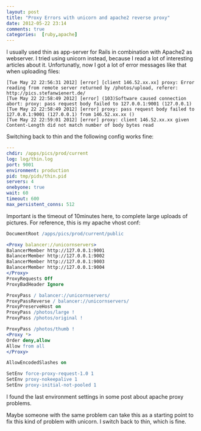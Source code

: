 ```yaml
---
layout: post
title: "Proxy Errors with unicorn and apache2 reverse proxy"
date: 2012-05-22 23:14
comments: true
categories:  [ruby,apache]
---
```


I usually used thin as app-server for Rails in combination with Apache2 as webserver. I tried using unicorn instead, because I read a lot of interesting articles about it. Unfortunatly, now I got a lot of error messages like that when uploading files:

```
[Tue May 22 22:56:31 2012] [error] [client 146.52.xx.xx] proxy: Error reading from remote server returned by /photos/upload, referer: http://pics.stefanwienert.de/
[Tue May 22 22:58:49 2012] [error] (103)Software caused connection abort: proxy: pass request body failed to 127.0.0.1:9001 (127.0.0.1)
[Tue May 22 22:58:49 2012] [error] proxy: pass request body failed to 127.0.0.1:9001 (127.0.0.1) from 146.52.xx.xx ()
[Tue May 22 22:59:01 2012] [error] proxy: client 146.52.xx.xx given Content-Length did not match number of body bytes read
```

Switching back to thin and the following config works fine:

``` yaml
---
chdir: /apps/pics/prod/current
log: log/thin.log
port: 9001
environment: production
pid: tmp/pids/thin.pid
servers: 4
onebyone: true
wait: 60
timeout: 600
max_persistent_conns: 512
```
Important is the timeout of 10minutes here, to complete large uploads of pictures. For reference, this is my apache vhost conf:

``` apache
DocumentRoot /apps/pics/prod/current/public

<Proxy balancer://unicornservers>
BalancerMember http://127.0.0.1:9001
BalancerMember http://127.0.0.1:9002
BalancerMember http://127.0.0.1:9003
BalancerMember http://127.0.0.1:9004
</Proxy>
ProxyRequests Off
ProxyBadHeader Ignore

ProxyPass / balancer://unicornservers/
ProxyPassReverse / balancer://unicornservers/
ProxyPreserveHost on
ProxyPass /photos/large !
ProxyPass /photos/original !

ProxyPass /photos/thumb !
<Proxy *>
Order deny,allow
Allow from all
</Proxy>

AllowEncodedSlashes on

SetEnv force-proxy-request-1.0 1
SetEnv proxy-nokeepalive 1
SetEnv proxy-initial-not-pooled 1
```
I found the last environment settings in some post about apache proxy problems.

Maybe someone with the same problem can take this as a starting point to fix this kind of problem with unicorn. I switch back to thin, which is fine.
